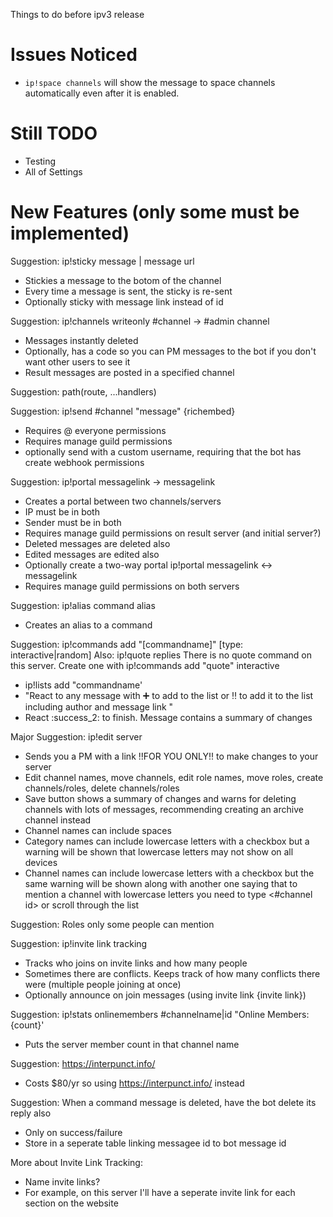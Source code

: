 Things to do before ipv3 release

# Issues Noticed

-   `ip!space channels` will show the message to space channels automatically
    even after it is enabled.

# Still TODO

-   Testing
-   All of Settings

# New Features (only some must be implemented)

Suggestion: ip!sticky message | message url

-   Stickies a message to the botom of the channel
-   Every time a message is sent, the sticky is re-sent
-   Optionally sticky with message link instead of id

Suggestion: ip!channels writeonly #channel -> #admin channel

-   Messages instantly deleted
-   Optionally, has a code so you can PM messages to the bot if you don't want
    other users to see it
-   Result messages are posted in a specified channel

Suggestion: path(route, ...handlers)

Suggestion: ip!send #channel "message" {richembed}

-   Requires @ everyone permissions
-   Requires manage guild permissions
-   optionally send with a custom username, requiring that the bot has create
    webhook permissions

Suggestion: ip!portal messagelink -> messagelink

-   Creates a portal between two channels/servers
-   IP must be in both
-   Sender must be in both
-   Requires manage guild permissions on result server (and initial server?)
-   Deleted messages are deleted also
-   Edited messages are edited also
-   Optionally create a two-way portal ip!portal messagelink <-> messagelink
-   Requires manage guild permissions on both servers

Suggestion: ip!alias command alias

-   Creates an alias to a command

Suggestion: ip!commands add "[commandname]" [type: interactive|random] Also:
ip!quote replies There is no quote command on this server. Create one with
ip!commands add "quote" interactive

-   ip!lists add "commandname'
-   "React to any message with :heavy_plus_sign: to add to the list or
    :bangbang: to add it to the list including author and message link "
-   React :success_2: to finish. Message contains a summary of changes

Major Suggestion: ip!edit server

-   Sends you a PM with a link !!FOR YOU ONLY!! to make changes to your server
-   Edit channel names, move channels, edit role names, move roles, create
    channels/roles, delete channels/roles
-   Save button shows a summary of changes and warns for deleting channels with
    lots of messages, recommending creating an archive channel instead
-   Channel names can include spaces
-   Category names can include lowercase letters with a checkbox but a warning
    will be shown that lowercase letters may not show on all devices
-   Channel names can include lowercase letters with a checkbox but the same
    warning will be shown along with another one saying that to mention a
    channel with lowercase letters you need to type <#channel id> or scroll
    through the list

Suggestion: Roles only some people can mention

Suggestion: ip!invite link tracking

-   Tracks who joins on invite links and how many people
-   Sometimes there are conflicts. Keeps track of how many conflicts there were
    (multiple people joining at once)
-   Optionally announce on join messages (using invite link {invite link})

Suggestion: ip!stats onlinemembers #channelname|id "Online Members: {count}'

-   Puts the server member count in that channel name

Suggestion: https://interpunct.info/

-   Costs \$80/yr so using https://interpunct.info/ instead

Suggestion: When a command message is deleted, have the bot delete its reply
also

-   Only on success/failure
-   Store in a seperate table linking messagee id to bot message id

More about Invite Link Tracking:

-   Name invite links?
-   For example, on this server I'll have a seperate invite link for each
    section on the website
